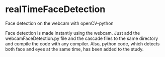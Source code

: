 # realTimeFaceDetection
Face detection on the webcam with openCV-python

Face detection is made instantly using the webcam.
Just add the webcamFaceDetection.py file and the cascade files to the same directory and compile the code with any compiler.
Also, python code, which detects both face and eyes at the same time, has been added to the study.

